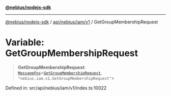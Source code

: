 [**@nebius/nodejs-sdk**](../../../../../README.md)

---

[@nebius/nodejs-sdk](../../../../../README.md) / [api/nebius/iam/v1](../README.md) / GetGroupMembershipRequest

# Variable: GetGroupMembershipRequest

> **GetGroupMembershipRequest**: [`MessageFns`](../../../../../runtime/protos/core/interfaces/MessageFns.md)\<[`GetGroupMembershipRequest`](../interfaces/GetGroupMembershipRequest.md), `"nebius.iam.v1.GetGroupMembershipRequest"`\>

Defined in: src/api/nebius/iam/v1/index.ts:10022
